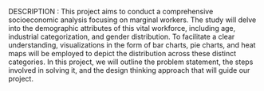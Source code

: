 DESCRIPTION :
This project aims to conduct a comprehensive socioeconomic analysis focusing on marginal workers.
The study will delve into the demographic attributes of this vital workforce, including age, industrial categorization, and gender distribution.
To facilitate a clear understanding, visualizations in the form of bar charts, pie charts, and heat maps will be employed to depict the distribution across these distinct categories.
In this project, we will outline the problem statement, the steps involved in solving it, and the design thinking approach that will guide our project.

